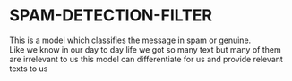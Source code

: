 # SPAM-DETECTION-FILTER
This is a model which classifies the message in spam or genuine.  
Like we know in our day to day life we got so many text but many of them are irrelevant to us this model can differentiate for us and provide relevant texts to us
